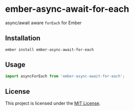 ember-async-await-for-each
==============================================================================

async/await aware `forEach` for Ember

Installation
------------------------------------------------------------------------------

```
ember install ember-async-await-for-each
```


Usage
------------------------------------------------------------------------------

```js
import asyncForEach from 'ember-async-await-for-each';
```

License
------------------------------------------------------------------------------

This project is licensed under the [MIT License](LICENSE.md).
